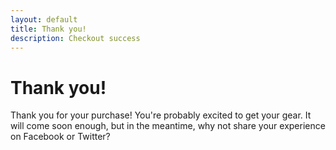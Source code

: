 ```yaml
---
layout: default
title: Thank you!
description: Checkout success
---
```


# Thank you!

Thank you for your purchase! You're probably excited to get your gear. It will come soon enough, but in the meantime, why not share your experience on Facebook or Twitter?

